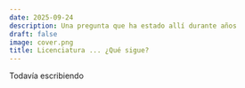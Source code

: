 ```yaml
---
date: 2025-09-24
description: Una pregunta que ha estado allí durante años
draft: false
image: cover.png
title: Licenciatura ... ¿Qué sigue?
---
```


<!-- hash: 870a40a28846 -->
Todavía escribiendo